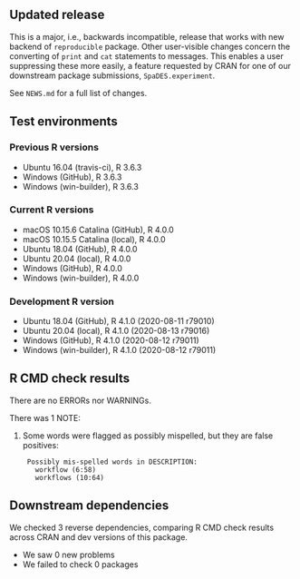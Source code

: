 ## Updated release

This is a major, i.e., backwards incompatible, release that works with new backend of `reproducible` package. 
Other user-visible changes concern the converting of `print` and `cat` statements to messages. 
This enables a user suppressing these more easily, a feature requested by CRAN for one of our downstream package submissions, `SpaDES.experiment`.

See `NEWS.md` for a full list of changes.

## Test environments

### Previous R versions
* Ubuntu 16.04              (travis-ci), R 3.6.3
* Windows                      (GitHub), R 3.6.3
* Windows                 (win-builder), R 3.6.3

### Current R versions
* macOS 10.15.6 Catalina       (GitHub), R 4.0.0
* macOS 10.15.5 Catalina        (local), R 4.0.0
* Ubuntu 18.04                 (GitHub), R 4.0.0
* Ubuntu 20.04                  (local), R 4.0.0
* Windows                      (GitHub), R 4.0.0
* Windows                 (win-builder), R 4.0.0

### Development R version
* Ubuntu 18.04                 (GitHub), R 4.1.0 (2020-08-11 r79010)
* Ubuntu 20.04                  (local), R 4.1.0 (2020-08-13 r79016)
* Windows                      (GitHub), R 4.1.0 (2020-08-12 r79011)
* Windows                 (win-builder), R 4.1.0 (2020-08-12 r79011)

## R CMD check results

There are no ERRORs nor WARNINGs.

There was 1 NOTE:

1. Some words were flagged as possibly mispelled, but they are false positives:

        Possibly mis-spelled words in DESCRIPTION:
          workflow (6:58)
          workflows (10:64)

## Downstream dependencies

We checked 3 reverse dependencies, comparing R CMD check results across CRAN and dev versions of this package.

 * We saw 0 new problems
 * We failed to check 0 packages
